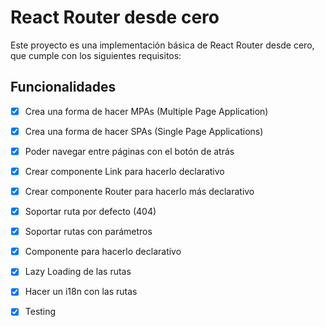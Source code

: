 
# React Router desde cero

Este proyecto es una implementación básica de React Router desde cero, que cumple con los siguientes requisitos:

## Funcionalidades

- [X] Crea una forma de hacer MPAs (Multiple Page Application)
- [X] Crea una forma de hacer SPAs (Single Page Applications)
- [X] Poder navegar entre páginas con el botón de atrás
- [X] Crear componente Link para hacerlo declarativo
- [X] Crear componente Router para hacerlo más declarativo
- [X] Soportar ruta por defecto (404)
- [X] Soportar rutas con parámetros
- [X] Componente para hacerlo declarativo
- [X] Lazy Loading de las rutas
- [X] Hacer un i18n con las rutas
- [X] Testing

